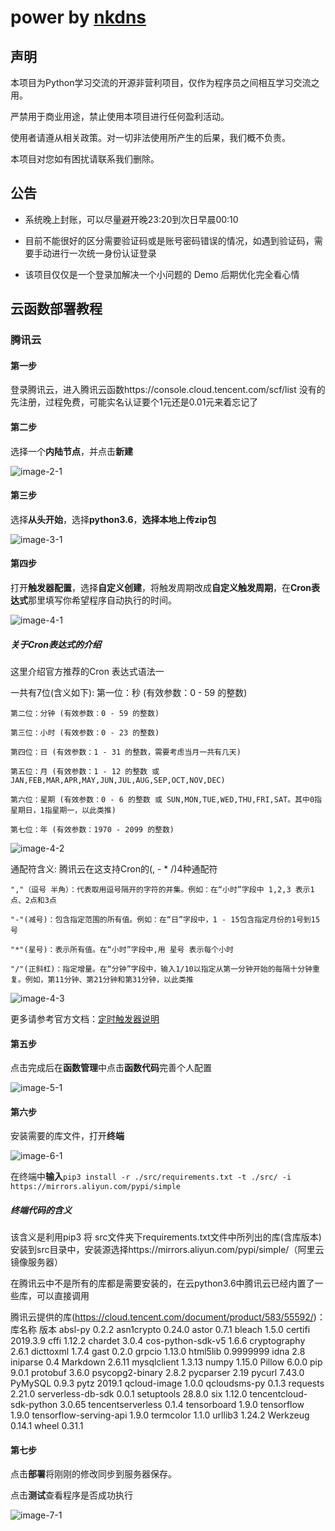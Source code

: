 # power by [nkdns](https://nkdns.vinci-studios.com/)

## 声明

本项目为Python学习交流的开源非营利项目，仅作为程序员之间相互学习交流之用。

严禁用于商业用途，禁止使用本项目进行任何盈利活动。

使用者请遵从相关政策。对一切非法使用所产生的后果，我们概不负责。

本项目对您如有困扰请联系我们删除。

## 公告

* 系统晚上封账，可以尽量避开晚23:20到次日早晨00:10

* 目前不能很好的区分需要验证码或是账号密码错误的情况，如遇到验证码，需要手动进行一次统一身份认证登录

* 该项目仅仅是一个登录加解决一个小问题的 Demo 后期优化完全看心情

## 云函数部署教程

### 腾讯云

#### 第一步

登录腾讯云，进入腾讯云函数https://console.cloud.tencent.com/scf/list 没有的先注册，过程免费，可能实名认证要个1元还是0.01元来着忘记了

#### 第二步

选择一个**内陆节点**，并点击**新建**

![image-2-1](README.assets/image-2-1.png)

#### 第三步

选择**从头开始**，选择**python3.6**，**选择本地上传zip包**

![image-3-1](README.assets/image-3-1.png)

#### 第四步

打开**触发器配置**，选择**自定义创建**，将触发周期改成**自定义触发周期**，在**Cron表达式**那里填写你希望程序自动执行的时间。

![image-4-1](README.assets/image-4-1.png)

##### 关于Cron表达式的介绍

这里介绍官方推荐的Cron 表达式语法一

一共有7位(含义如下):
    第一位：秒 (有效参数：0 - 59 的整数)

    第二位：分钟 (有效参数：0 - 59 的整数)

    第三位：小时 (有效参数：0 - 23 的整数)

    第四位：日 (有效参数：1 - 31 的整数，需要考虑当月一共有几天)

    第五位：月 (有效参数：1 - 12 的整数 或 JAN,FEB,MAR,APR,MAY,JUN,JUL,AUG,SEP,OCT,NOV,DEC)

    第六位：星期 (有效参数：0 - 6 的整数 或 SUN,MON,TUE,WED,THU,FRI,SAT。其中0指星期日，1指星期一，以此类推)

    第七位：年 (有效参数：1970 - 2099 的整数)

![image-4-2](README.assets/image-4-2.png)

通配符含义:
    腾讯云在这支持Cron的(, - * /)4种通配符

    ","（逗号 半角）：代表取用逗号隔开的字符的并集。例如：在“小时”字段中 1,2,3 表示1点、2点和3点

    "-"(减号)：包含指定范围的所有值。例如：在“日”字段中，1 - 15包含指定月份的1号到15号

    "*"(星号)：表示所有值。在“小时”字段中,用 星号 表示每个小时

    "/"(正斜杠)：指定增量。在“分钟”字段中，输入1/10以指定从第一分钟开始的每隔十分钟重复。例如，第11分钟、第21分钟和第31分钟，以此类推

![image-4-3](README.assets/image-4-3.png)

更多请参考官方文档：[定时触发器说明](https://cloud.tencent.com/document/product/583/9708#cron-.E8.A1.A8.E8.BE.BE.E5.BC.8F/)

#### 第五步

点击完成后在**函数管理**中点击**函数代码**完善个人配置

![image-5-1](README.assets/image-5-1.png)

#### 第六步

安装需要的库文件，打开**终端**

![image-6-1](README.assets/image-6-1.png)

在终端中**输入**```pip3 install -r ./src/requirements.txt -t ./src/ -i https://mirrors.aliyun.com/pypi/simple```

##### 终端代码的含义

该含义是利用pip3 将 src文件夹下requirements.txt文件中所列出的库(含库版本)安装到src目录中，安装源选择https://mirrors.aliyun.com/pypi/simple/（阿里云镜像服务器）

在腾讯云中不是所有的库都是需要安装的，在云python3.6中腾讯云已经内置了一些库，可以直接调用

腾讯云提供的库(https://cloud.tencent.com/document/product/583/55592/)：
    库名称	版本
    absl-py	0.2.2
    asn1crypto	0.24.0
    astor	0.7.1
    bleach	1.5.0
    certifi	2019.3.9
    cffi	1.12.2
    chardet	3.0.4
    cos-python-sdk-v5	1.6.6
    cryptography	2.6.1
    dicttoxml	1.7.4
    gast	0.2.0
    grpcio	1.13.0
    html5lib	0.9999999
    idna	2.8
    iniparse	0.4
    Markdown	2.6.11
    mysqlclient	1.3.13
    numpy	1.15.0
    Pillow	6.0.0
    pip	9.0.1
    protobuf	3.6.0
    psycopg2-binary	2.8.2
    pycparser	2.19
    pycurl	7.43.0
    PyMySQL	0.9.3
    pytz	2019.1
    qcloud-image	1.0.0
    qcloudsms-py	0.1.3
    requests	2.21.0
    serverless-db-sdk	0.0.1
    setuptools	28.8.0
    six	1.12.0
    tencentcloud-sdk-python	3.0.65
    tencentserverless	0.1.4
    tensorboard	1.9.0
    tensorflow	1.9.0
    tensorflow-serving-api	1.9.0
    termcolor	1.1.0
    urllib3	1.24.2
    Werkzeug	0.14.1
    wheel	0.31.1


#### 第七步

点击**部署**将刚刚的修改同步到服务器保存。

点击**测试**查看程序是否成功执行

![image-7-1](README.assets/image-7-1.png)